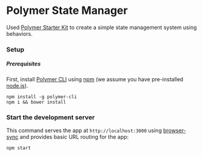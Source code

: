 # Polymer State Manager

Used [Polymer Starter Kit](https://github.com/PolymerElements/polymer-starter-kit) to create a simple state management system using behaviors.

### Setup

##### Prerequisites

First, install [Polymer CLI](https://github.com/Polymer/polymer-cli) using
[npm](https://www.npmjs.com) (we assume you have pre-installed [node.js](https://nodejs.org)).

    npm install -g polymer-cli
    npm i && bower install

### Start the development server

This command serves the app at `http://localhost:3000` using [browser-sync](https://www.browsersync.io/) and provides basic URL
routing for the app:

    npm start
